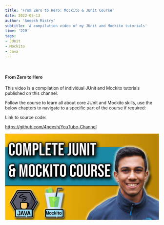 ```yaml
---
title: 'From Zero to Hero: Mockito & JUnit Course'
date: 2022-08-13
author: 'Aneesh Mistry'
subtitle: 'A compilation video of my JUnit and Mockito tutorials'
time: '220'
tags:
- JUnit
- Mockito
- Java
---
```


<br>
<h4>From Zero to Hero </h4>
<p>
This video is a compilation of individual JUnit and Mockito tutorials published on this channel.

Follow the course to learn all about core JUnit and Mockito skills, use the below chapters to navigate to a specific part of the course if required:

Link to source code: 

https://github.com/4neesh/YouTube-Channel


[![YouTube video link](../images/104_JunitAll.jpg)](https://youtu.be/0ZtU3X9n6tI)
</p>
